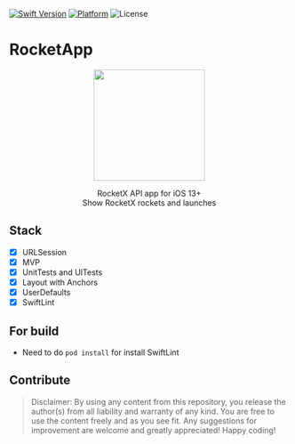 [![Swift Version][swift-image]][swift-url]
[![Platform](https://img.shields.io/cocoapods/p/LFAlertController.svg?style=flat)](http://cocoapods.org/pods/LFAlertController)
![License](https://img.shields.io/badge/license-MIT-%23373737)
# RocketApp
<p align="center">
<img src= "https://media.giphy.com/media/vETvPY6D8LHYKhUv7r/giphy.gif" width="200" >
</p>
<p align="center">
    RocketX API app for iOS 13+
    <br/> Show RocketX rockets and launches
 </p>
  
## Stack
- [x] URLSession
- [x] MVP
- [x] UnitTests and UITests
- [x] Layout with Anchors
- [x] UserDefaults
- [x] SwiftLint

## For build
- Need to do ```pod install``` for install SwiftLint

## Contribute
>Disclaimer: By using any content from this repository, you release the author(s) from all liability and warranty of any kind. You are free to use the content freely and as you see fit. Any suggestions for improvement are welcome and greatly appreciated! Happy coding!






[swift-image]:https://img.shields.io/badge/swift-5.6-orange.svg
[swift-url]: https://swift.org/
